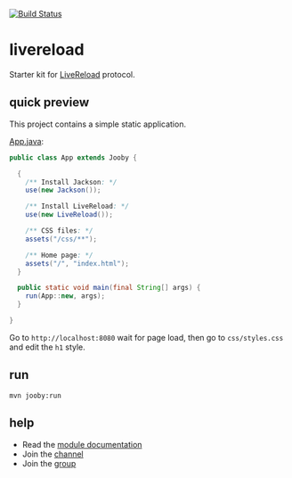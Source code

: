 [![Build Status](https://travis-ci.org/jooby-project/livereload-starter.svg?branch=master)](https://travis-ci.org/jooby-project/livereload-starter)
# livereload

Starter kit for [LiveReload](http://livereload.com/) protocol.

## quick preview

This project contains a simple static application.

[App.java](https://github.com/jooby-project/livereload-starter/blob/master/src/main/java/starter/lr/App.java):

```java
public class App extends Jooby {

  {
    /** Install Jackson: */
    use(new Jackson());

    /** Install LiveReload: */
    use(new LiveReload());

    /** CSS files: */
    assets("/css/**");

    /** Home page: */
    assets("/", "index.html");
  }

  public static void main(final String[] args) {
    run(App::new, args);
  }

}
```

Go to `http://localhost:8080` wait for page load, then go to  `css/styles.css` and edit the `h1` style.


## run

    mvn jooby:run

## help

* Read the [module documentation](http://jooby.org/doc/livereload)
* Join the [channel](https://gitter.im/jooby-project/jooby)
* Join the [group](https://groups.google.com/forum/#!forum/jooby-project)
